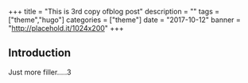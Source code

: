 +++
title = "This is 3rd copy ofblog post"
description = ""
tags = ["theme","hugo"]
categories = ["theme"]
date = "2017-10-12"
banner = "http://placehold.it/1024x200"
+++


## Introduction

Just more filler.....3

